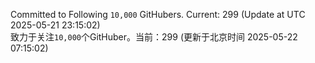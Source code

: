 Committed to Following `10,000` GitHubers. Current: <!-- FOLLOWING_COUNT -->299<!-- FOLLOWING_COUNT --> (Update at UTC <!-- LAST_UPDATED -->2025-05-21 23:15:02<!-- LAST_UPDATED -->)<br>
致力于关注`10,000`个GitHuber。当前：<!-- FOLLOWING_COUNT -->299<!-- FOLLOWING_COUNT --> (更新于北京时间 <!-- LAST_UPDATED_CST -->2025-05-22 07:15:02<!-- LAST_UPDATED_CST -->)
